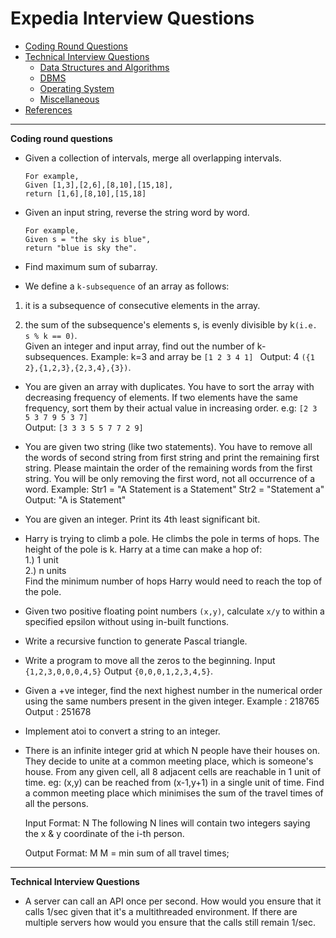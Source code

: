 # Expedia Interview Questions
* [Coding Round Questions](#coding)
* [Technical Interview Questions](#tech)
   * [Data Structures and Algorithms](#dsalg)
   * [DBMS](#dbms)
   * [Operating System](#os)
   * [Miscellaneous](#misc)
* [References](#ref)
____
<b name="coding">Coding round questions</b><br/>
- Given a collection of intervals, merge all overlapping intervals.
   ```
   For example,
   Given [1,3],[2,6],[8,10],[15,18],
   return [1,6],[8,10],[15,18]
   ```
- Given an input string, reverse the string word by word.
    ```
    For example,
    Given s = "the sky is blue",
    return "blue is sky the".
    ```
- Find maximum sum of subarray.

- We define a `k-subsequence` of an array as follows:

 1) it is a subsequence of consecutive elements in the array.

 2) the sum of the subsequence's elements s, is evenly divisible by k`(i.e. s % k == 0)`.  
  Given an integer and input array, find out the number of k-subsequences.
  Example: k=3 and array be `[1 2 3 4 1] `
  Output: 4 `({1 2},{1,2,3},{2,3,4},{3})`.  

- You are given an array with duplicates. You have to sort the array with decreasing frequency of elements. If two elements have the same frequency, sort them by their actual value in increasing order.
e.g: ``[2 3 5 3 7 9 5 3 7]``      
Output: ``[3 3 3 5 5 7 7 2 9]``

- You are given two string (like two statements). You have to remove all the words of second string from first string and print the remaining first string. Please maintain the order of the remaining words from the first string. You will be only removing the first word, not all occurrence of a word.
      Example: Str1 = "A Statement is a Statement"
               Str2 = "Statement a"
      Output: "A is Statement"
- You are given an integer. Print its 4th least significant bit.

- Harry is trying to climb a pole. He climbs the pole in terms of hops. The height of the pole is k. Harry at a time can make a hop of:    
1.) 1 unit    
2.) n units     
Find the minimum number of hops Harry would need to reach the top of the pole.

- Given two positive floating point numbers `(x,y)`, calculate `x/y` to within a specified epsilon without using in-built functions.

- Write a recursive function to generate Pascal triangle.

- Write a program to move all the zeros to the beginning. Input `{1,2,3,0,0,0,4,5}` Output `{0,0,0,1,2,3,4,5}`.

- Given a +ve integer, find the next highest number in the numerical order using the same numbers present in the given integer.
      Example : 218765
      Output : 251678

- Implement atoi to convert a string to an integer.

- There is an infinite integer grid at which N people have their houses on. They decide to unite at
a common meeting place, which is someone's house.
From any given cell, all 8 adjacent cells are reachable in 1 unit of time.
eg: (x,y) can be reached from (x-1,y+1) in a single unit of time.
Find a common meeting place which minimises the sum of the travel times of all the persons.

  Input Format:
  N
  The following N lines will contain two integers saying the x & y coordinate of the i-th person.
  
  Output Format:
  M M = min sum of all travel times;      
  
----
<b name="tech">Technical Interview Questions</b>

-  A server can call an API once per second. How would you ensure that it calls 1/sec given that it's a multithreaded environment. If there are multiple servers how would you ensure that the calls still remain 1/sec.

